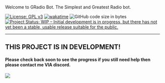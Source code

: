 Welcome to GRadio Bot. The Simplest and Greatest Radio bot.

[![License: GPL v3](https://img.shields.io/badge/License-GPLv3-blue.svg)](https://www.gnu.org/licenses/gpl-3.0) [![wakatime](https://wakatime.com/badge/github/OnlyTunes/Radio-bot.svg)](https://wakatime.com/badge/github/OnlyTunes/Radio-bot) ![GitHub code size in bytes](https://img.shields.io/github/languages/code-size/OnlyTunes/Radio-Bot) [![Project Status: WIP – Initial development is in progress, but there has not yet been a stable, usable release suitable for the public.](https://www.repostatus.org/badges/latest/wip.svg)](https://www.repostatus.org/#wip)

-------

## THIS PROJECT IS IN DEVELOPMENT! 
#### Please check back soon to see the progress if you still need help then please contact me VIA discord.
![](https://gh-shield.onlytunes.uk/api/shield/402908830532501526?theme=discord)
